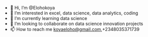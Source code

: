 - 👋 Hi, I’m @Elohokoya
- 👀 I’m interested in excel, data science, data analytics, coding
- 🌱 I’m currently learning data science
- 💞️ I’m looking to collaborate on data science innovation projects
- 📫 How to reach me koyaeloho@gmail.com,+2348035371739

<!---
Elohokoya/Elohokoya is a ✨ special ✨ repository because its `README.md` (this file) appears on your GitHub profile.
You can click the Preview link to take a look at your changes.
--->
